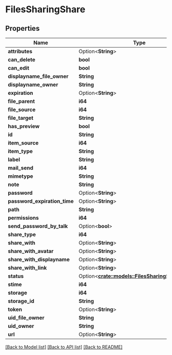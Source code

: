 # FilesSharingShare

## Properties

Name | Type | Description | Notes
------------ | ------------- | ------------- | -------------
**attributes** | Option<**String**> |  | 
**can_delete** | **bool** |  | 
**can_edit** | **bool** |  | 
**displayname_file_owner** | **String** |  | 
**displayname_owner** | **String** |  | 
**expiration** | Option<**String**> |  | 
**file_parent** | **i64** |  | 
**file_source** | **i64** |  | 
**file_target** | **String** |  | 
**has_preview** | **bool** |  | 
**id** | **String** |  | 
**item_source** | **i64** |  | 
**item_type** | **String** |  | 
**label** | **String** |  | 
**mail_send** | **i64** |  | 
**mimetype** | **String** |  | 
**note** | **String** |  | 
**password** | Option<**String**> |  | 
**password_expiration_time** | Option<**String**> |  | 
**path** | **String** |  | 
**permissions** | **i64** |  | 
**send_password_by_talk** | Option<**bool**> |  | 
**share_type** | **i64** |  | 
**share_with** | Option<**String**> |  | 
**share_with_avatar** | Option<**String**> |  | 
**share_with_displayname** | Option<**String**> |  | 
**share_with_link** | Option<**String**> |  | 
**status** | Option<[**crate::models::FilesSharingShareStatus**](FilesSharingShare_status.md)> |  | 
**stime** | **i64** |  | 
**storage** | **i64** |  | 
**storage_id** | **String** |  | 
**token** | Option<**String**> |  | 
**uid_file_owner** | **String** |  | 
**uid_owner** | **String** |  | 
**url** | Option<**String**> |  | 

[[Back to Model list]](../README.md#documentation-for-models) [[Back to API list]](../README.md#documentation-for-api-endpoints) [[Back to README]](../README.md)


